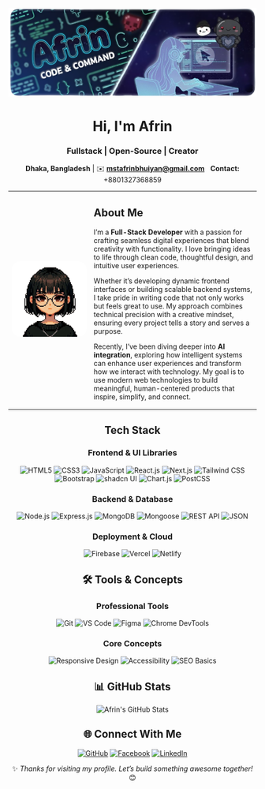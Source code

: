 <p align="center">
  <img src="https://github.com/afrinbhuiyan/afrinbhuiyan/blob/main/github_banner1.png?raw=true" alt="Mst Afrin Banner" />
</p>

<div align="center">

# **Hi, I'm Afrin**

### **Fullstack | Open-Source | Creator**

**Dhaka, Bangladesh** | ✉️ **mstafrinbhuiyan@gmail.com**  
**Contact:** +8801327368859

</div>

<table>
  <tr>
    <td align="center" width="33%">
      <img src="https://github.com/afrinbhuiyan/afrinbhuiyan/blob/main/me.png?raw=true" width="250" alt="Afrin Bhuiyan" style="border-radius: 16px;" />
    </td>
    <td width="67%">
      
  ## About Me  

  I’m a **Full-Stack Developer** with a passion for crafting seamless digital experiences that blend creativity with functionality. I love bringing ideas to life through clean code, thoughtful design, and intuitive user experiences.  

  Whether it’s developing dynamic frontend interfaces or building scalable backend systems, I take pride in writing code that not only works but feels great to use. My approach combines technical precision with a creative mindset, ensuring every project tells a story and serves a purpose.  

  Recently, I’ve been diving deeper into **AI integration**, exploring how intelligent systems can enhance user experiences and transform how we interact with technology. My goal is to use modern web technologies to build meaningful, human-centered products that inspire, simplify, and connect.  
  
  </tr>
</table>

<div align="center">

## Tech Stack  

### **Frontend & UI Libraries**  

![HTML5](https://img.shields.io/badge/-HTML5-E34F26?logo=html5&logoColor=white)
![CSS3](https://img.shields.io/badge/-CSS3-1572B6?logo=css3&logoColor=white)
![JavaScript](https://img.shields.io/badge/-JavaScript-F7DF1E?logo=javascript&logoColor=black)
![React.js](https://img.shields.io/badge/-React.js-61DAFB?logo=react&logoColor=black)
![Next.js](https://img.shields.io/badge/-Next.js-000000?logo=next.js)
![Tailwind CSS](https://img.shields.io/badge/-TailwindCSS-06B6D4?logo=tailwind-css)
![Bootstrap](https://img.shields.io/badge/-Bootstrap-7952B3?logo=bootstrap&logoColor=white)
![shadcn UI](https://img.shields.io/badge/-shadcn%20UI-000000?logo=nextdotjs&logoColor=white)
![Chart.js](https://img.shields.io/badge/-Chart.js-FF6384?logo=chartdotjs&logoColor=white)
![PostCSS](https://img.shields.io/badge/-PostCSS-DD3A0A?logo=postcss&logoColor=white)

### **Backend & Database**  

![Node.js](https://img.shields.io/badge/-Node.js-339933?logo=node.js&logoColor=white)
![Express.js](https://img.shields.io/badge/-Express.js-000000?logo=express&logoColor=white)
![MongoDB](https://img.shields.io/badge/-MongoDB-47A248?logo=mongodb&logoColor=white)
![Mongoose](https://img.shields.io/badge/-Mongoose-800000?logo=mongoose&logoColor=white)
![REST API](https://img.shields.io/badge/-REST%20API-5D7E8F?logo=openapiinitiative&logoColor=white)
![JSON](https://img.shields.io/badge/-JSON-000000?logo=json&logoColor=white)

### **Deployment & Cloud**  

![Firebase](https://img.shields.io/badge/-Firebase-FFCA28?logo=firebase&logoColor=black)
![Vercel](https://img.shields.io/badge/-Vercel-000000?logo=vercel&logoColor=white)
![Netlify](https://img.shields.io/badge/-Netlify-00C7B7?logo=netlify&logoColor=white)

## 🛠️ Tools & Concepts  

### **Professional Tools**  

![Git](https://img.shields.io/badge/-Git-F05032?logo=git&logoColor=white)
![VS Code](https://img.shields.io/badge/-VS%20Code-007ACC?logo=visual-studio-code)
![Figma](https://img.shields.io/badge/-Figma-F24E1E?logo=figma&logoColor=white)
![Chrome DevTools](https://img.shields.io/badge/-DevTools-4285F4?logo=googlechrome&logoColor=white)

### **Core Concepts**  

![Responsive Design](https://img.shields.io/badge/-Responsive%20Design-007ACC)
![Accessibility](https://img.shields.io/badge/-Web%20Accessibility-000000)
![SEO Basics](https://img.shields.io/badge/-SEO%20Basics-4285F4)

</div>

<div align="center">

## 📊 GitHub Stats  

<p align="center">
  <img src="https://github-readme-stats.vercel.app/api?username=afrinbhuiyan&show_icons=true&theme=graywhite" alt="Afrin's GitHub Stats" />
</p>

</div>

<div align="center">

## 🌐 Connect With Me  

[![GitHub](https://img.shields.io/badge/-GitHub-181717?logo=github)](https://github.com/afrinbhuiyan)
[![Facebook](https://img.shields.io/badge/-Facebook-1877F2?logo=facebook&logoColor=white)](https://facebook.com/mst.afrin.528517)
[![LinkedIn](https://img.shields.io/badge/-LinkedIn-0077B5?logo=linkedin&logoColor=white)](https://www.linkedin.com/in/afrin-bhuiyan123)

</div>

<div align="center">

✨ _Thanks for visiting my profile. Let’s build something awesome together!_ 😊
</div>